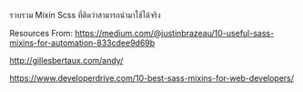 รวบรวม Mixin Scss ที่ติดว่าสามารถนำมาใช้ได้จริง

Resources From:
https://medium.com/@justinbrazeau/10-useful-sass-mixins-for-automation-833cdee9d69b

http://gillesbertaux.com/andy/

https://www.developerdrive.com/10-best-sass-mixins-for-web-developers/
